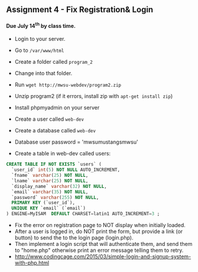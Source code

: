 ## Assignment 4 - Fix Registration& Login
#### Due July 14<sup>th</sup> by class time.

- Login to your server.
- Go to `/var/www/html`
- Create a folder called `program_2`
- Change into that folder.
- Run `wget http://mwsu-webdev/program2.zip`
- Unzip program2 (if it errors, install zip with `apt-get install zip`)

- Install phpmyadmin on your server
- Create a user called `web-dev`
- Create a database called `web-dev`
- Database user password = 'mwsumustangsmwsu'
- Create a table in web-dev called users:

```sql 
CREATE TABLE IF NOT EXISTS `users` (
  `user_id` int(5) NOT NULL AUTO_INCREMENT,
  `fname` varchar(25) NOT NULL,
  `lname` varchar(25) NOT NULL,
  `display_name` varchar(32) NOT NULL,
  `email` varchar(35) NOT NULL,
  `password` varchar(255) NOT NULL,
  PRIMARY KEY (`user_id`),
  UNIQUE KEY `email` (`email`)
) ENGINE=MyISAM  DEFAULT CHARSET=latin1 AUTO_INCREMENT=3 ;
```

- Fix the error on registration page to NOT display when initially loaded.
- After a user is logged in, do NOT print the form, but provide a link (or button) to send the to the login page (login.php).
- Then implement a login script that will authenticate them, and send them to "home.php" otherwise print an error message telling them to retry.
- http://www.codingcage.com/2015/03/simple-login-and-signup-system-with-php.html

